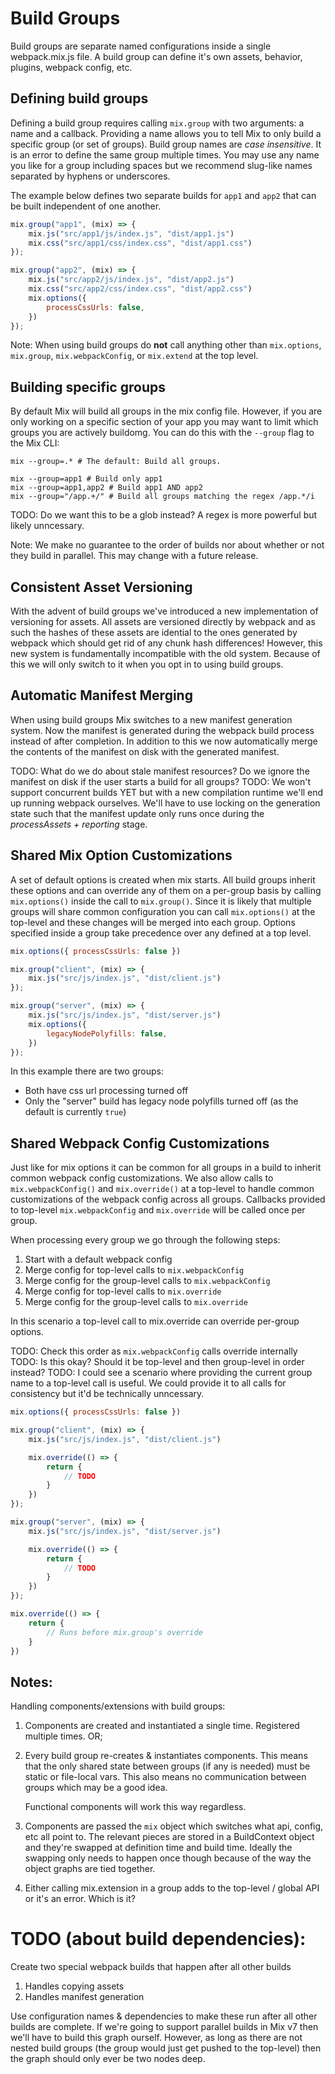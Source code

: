 # Build Groups

Build groups are separate named configurations inside a single webpack.mix.js file. A build group can define it's own assets, behavior, plugins, webpack config, etc.

## Defining build groups

Defining a build group requires calling `mix.group` with two arguments: a name and a callback. Providing a name allows you to tell Mix to only build a specific group (or set of groups). Build group names are _case insensitive_. It is an error to define the same group multiple times. You may use any name you like for a group including spaces but we recommend slug-like names separated by hyphens or underscores.

The example below defines two separate builds for `app1` and `app2` that can be built independent of one another.

```js
mix.group("app1", (mix) => {
    mix.js("src/app1/js/index.js", "dist/app1.js")
    mix.css("src/app1/css/index.css", "dist/app1.css")
});

mix.group("app2", (mix) => {
    mix.js("src/app2/js/index.js", "dist/app2.js")
    mix.css("src/app2/css/index.css", "dist/app2.css")
    mix.options({
        processCssUrls: false,
    })
});
```

Note: When using build groups do **not** call anything other than `mix.options`, `mix.group`, `mix.webpackConfig`, or `mix.extend` at the top level.

## Building specific groups

By default Mix will build all groups in the mix config file. However, if you are only working on a specific section of your app you may want to limit which groups you are actively buildomg. You can do this with the `--group` flag to the Mix CLI:

```shell
mix --group=.* # The default: Build all groups.

mix --group=app1 # Build only app1
mix --group=app1,app2 # Build app1 AND app2
mix --group="/app.+/" # Build all groups matching the regex /app.*/i
```

TODO: Do we want this to be a glob instead? A regex is more powerful but likely unncessary.

Note: We make no guarantee to the order of builds nor about whether or not they build in parallel. This may change with a future release.

## Consistent Asset Versioning

With the advent of build groups we've introduced a new implementation of versioning for assets. All assets are versioned directly by webpack and as such the hashes of these assets are idential to the ones generated by webpack which should get rid of any chunk hash differences! However, this new system is fundamentally incompatible with the old system. Because of this we will only switch to it when you opt in to using build groups.

## Automatic Manifest Merging

When using build groups Mix switches to a new manifest generation system. Now the manifest is generated during the webpack build process instead of after completion. In addition to this we now automatically merge the contents of the manifest on disk with the generated manifest.

TODO: What do we do about stale manifest resources? Do we ignore the manifest on disk if the user starts a build for all groups?
TODO: We won't support concurrent builds YET but with a new compilation runtime we'll end up running webpack ourselves. We'll have to use locking on the generation state such that the manifest update only runs once during the _processAssets + reporting_ stage.

## Shared Mix Option Customizations

A set of default options is created when mix starts. All build groups inherit these options and can override any of them on a per-group basis by calling `mix.options()` inside the call to `mix.group()`. Since it is likely that multiple groups will share common configuration you can call `mix.options()` at the top-level and these changes will be merged into each group. Options specified inside a group take precedence over any defined at a top level.

```js
mix.options({ processCssUrls: false })

mix.group("client", (mix) => {
    mix.js("src/js/index.js", "dist/client.js")
});

mix.group("server", (mix) => {
    mix.js("src/js/index.js", "dist/server.js")
    mix.options({
        legacyNodePolyfills: false,
    })
});
```

In this example there are two groups:
- Both have css url processing turned off
- Only the "server" build has legacy node polyfills turned off (as the default is currently `true`)

## Shared Webpack Config Customizations

Just like for mix options it can be common for all groups in a build to inherit common webpack config customizations. We also allow calls to `mix.webpackConfig()` and `mix.override()` at a top-level to handle common customizations of the webpack config across all groups. Callbacks provided to top-level `mix.webpackConfig` and `mix.override` will be called once per group.

When processing every group we go through the following steps:
1. Start with a default webpack config
2. Merge config for top-level calls to `mix.webpackConfig`
3. Merge config for the group-level calls to `mix.webpackConfig`
4. Merge config for top-level calls to `mix.override`
5. Merge config for the group-level calls to `mix.override`

In this scenario a top-level call to mix.override can override per-group options.

TODO: Check this order as `mix.webpackConfig` calls override internally
TODO: Is this okay? Should it be top-level and then group-level in order instead?
TODO: I could see a scenario where providing the current group name to a top-level call is useful. We could provide it to all calls for consistency but it'd be technically unncessary.

```js
mix.options({ processCssUrls: false })

mix.group("client", (mix) => {
    mix.js("src/js/index.js", "dist/client.js")

    mix.override(() => {
        return {
            // TODO
        }
    })
});

mix.group("server", (mix) => {
    mix.js("src/js/index.js", "dist/server.js")

    mix.override(() => {
        return {
            // TODO
        }
    })
});

mix.override(() => {
    return {
        // Runs before mix.group's override
    }
})
```

## Notes:

Handling components/extensions with build groups:

1. Components are created and instantiated a single time. Registered multiple times. OR;
2. Every build group re-creates & instantiates components. This means that the only shared state between groups (if any is needed) must be static or file-local vars.
   This also means no communication between groups which may be a good idea.

   Functional components will work this way regardless.

3. Components are passed the `mix` object which switches what api, config, etc all point to. The relevant pieces are stored in a BuildContext object and they're swapped at definition time and build time.
   Ideally the swapping only needs to happen once though because of the way the object graphs are tied together.


4. Either calling mix.extension in a group adds to the top-level / global API or it's an error. Which is it?

# TODO (about build dependencies):

Create two special webpack builds that happen after all other builds
1. Handles copying assets
2. Handles manifest generation

Use configuration names & dependencies to make these run after all other builds are complete.
If we're going to support parallel builds in Mix v7 then we'll have to build this graph ourself.
However, as long as there are not nested build groups (the group would just get pushed to the top-level)
then the graph should only ever be two nodes deep.

